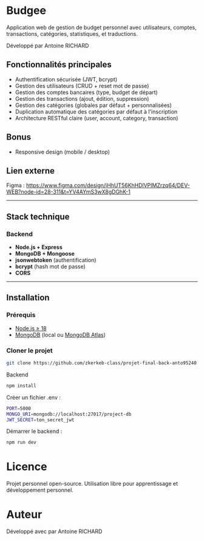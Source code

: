 # Budgee

Application web de gestion de budget personnel avec utilisateurs, comptes, transactions, catégories, statistiques, et traductions.


Développé par Antoine RICHARD

## Fonctionnalités principales

- Authentification sécurisée (JWT, bcrypt)
- Gestion des utilisateurs (CRUD + reset mot de passe)
- Gestion des comptes bancaires (type, budget de départ)
- Gestion des transactions (ajout, édition, suppression)
- Gestion des catégories (globales par défaut + personnalisées)
- Duplication automatique des catégories par défaut à l'inscription
- Architecture RESTful claire (user, account, category, transaction)

## Bonus

- Responsive design (mobile / desktop)

## Lien externe

Figma : https://www.figma.com/design/iHhUT56KhHDlVPIMZrzq64/DEV-WEB?node-id=28-311&t=YV4AYmS3wX8gDGhK-1

---

## Stack technique

### Backend

- **Node.js + Express**
- **MongoDB + Mongoose**
- **jsonwebtoken** (authentification)
- **bcrypt** (hash mot de passe)
- **CORS**

---

## Installation

### Prérequis

- [Node.js ≥ 18](https://nodejs.org/)
- [MongoDB](https://www.mongodb.com/try/download/community) (local ou [MongoDB Atlas](https://www.mongodb.com/cloud/atlas))

### Cloner le projet

```bash
git clone https://github.com/zkerkeb-class/projet-final-back-anto95240.git
```

Backend
```bash
npm install
```
Créer un fichier .env :

```bash
PORT=5000
MONGO_URI=mongodb://localhost:27017/project-db
JWT_SECRET=ton_secret_jwt
```

Démarrer le backend :
```bash
npm run dev
```

# Licence
Projet personnel open-source. Utilisation libre pour apprentissage et développement personnel.

# Auteur
Développé avec par Antoine RICHARD
